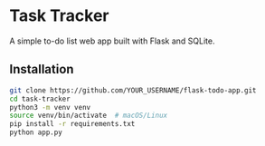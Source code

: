 # Task Tracker

A simple to-do list web app built with Flask and SQLite.

## Installation

```bash
git clone https://github.com/YOUR_USERNAME/flask-todo-app.git
cd task-tracker
python3 -m venv venv
source venv/bin/activate  # macOS/Linux
pip install -r requirements.txt
python app.py